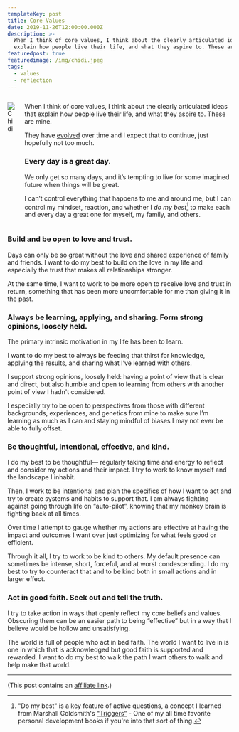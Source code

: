 ```yaml
---
templateKey: post
title: Core Values
date: 2019-11-26T12:00:00.000Z
description: >-
  When I think of core values, I think about the clearly articulated ideas that
  explain how people live their life, and what they aspire to. These are mine.
featuredpost: true
featuredimage: /img/chidi.jpeg
tags:
  - values
  - reflection
---
```

<div class="columns">
<div class="column is-3">

![Chidi](/img/chidi.jpeg)

</div>
<div class="column is-9">

When I think of core values, I think about the clearly articulated ideas that explain how people live their life, and what they aspire to. These are mine. 

They have [evolved](https://github.com/craigsturgis/philosophy/commits/master/life/core-values.md) over time and I expect that to continue, just hopefully not too much.

### Every day is a great day.

We only get so many days, and it’s tempting to live for some imagined future when things will be great. 

I can’t control everything that happens to me and around me, but I can control my mindset, reaction, and whether I _do my best_[^1] to make each and every day a great one for myself, my family, and others. 

</div>
</div>

### Build and be open to love and trust.

Days can only be so great without the love and shared experience of family and friends. I want to do my best to build on the love in my life and especially the trust that makes all relationships stronger.

At the same time, I want to work to be more open to receive love and trust in return, something that has been more uncomfortable for me than giving it in the past.

### Always be learning, applying, and sharing. Form strong opinions, loosely held.

The primary intrinsic motivation in my life has been to learn.

I want to do my best to always be feeding that thirst for knowledge, applying the results, and sharing what I’ve learned with others. 

I support strong opinions, loosely held: having a point of view that is clear and direct, but also humble and open to learning from others with another point of view I hadn't considered. 

I especially try to be open to perspectives from those with different backgrounds, experiences, and genetics from mine to make sure I’m learning as much as I can and staying mindful of biases I may not ever be able to fully offset.

### Be thoughtful, intentional, effective, and kind.

I do my best to be thoughtful— regularly taking time and energy to reflect and consider my actions and their impact. I try to work to know myself and the landscape I inhabit.

Then, I work to be intentional and plan the specifics of how I want to act and try to create systems and habits to support that. I am always fighting against going through life on “auto-pilot”, knowing that my monkey brain is fighting back at all times.

Over time I attempt to gauge whether my actions are effective at having the impact and outcomes I want over just optimizing for what feels good or efficient.

Through it all, I try to work to be kind to others. My default presence can sometimes be intense, short, forceful, and at worst condescending. I do my best to try to counteract that and to be kind both in small actions and in larger effect.

### Act in good faith. Seek out and tell the truth.

I try to take action in ways that openly reflect my core beliefs and values. Obscuring them can be an easier path to being “effective” but in a way that I believe would be hollow and unsatisfying.

The world is full of people who act in bad faith. The world I want to live in is one in which that is acknowledged but good faith is supported and rewarded. I want to do my best to walk the path I want others to walk and help make that world.

---- 

(This post contains an [affiliate link](https://craigsturgis.com/affiliate-links).) 

[^1]: "Do my best" is a key feature of active questions, a concept I learned from Marshall Goldsmith's ["Triggers”](https://amzn.to/349xeD5) - One of my all time favorite personal development books if you're into that sort of thing.
